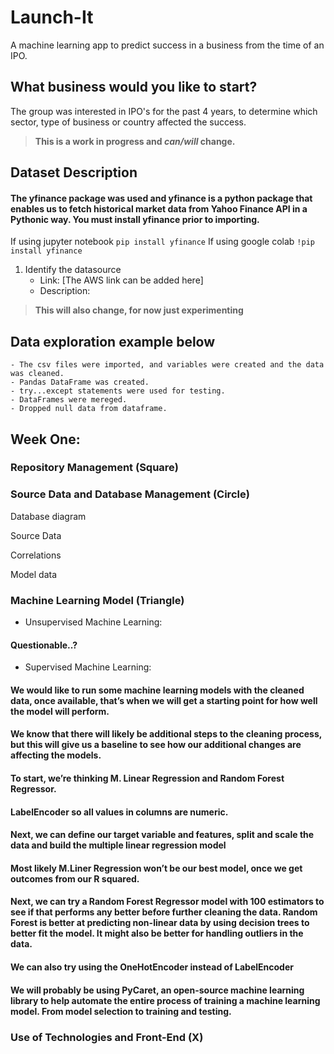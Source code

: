 # Launch-It
A machine learning app to predict success in a business from the time of an IPO.

## What business would you like to start?
The group was interested in IPO's for the past 4 years, to determine which sector, type of business or country affected the success.
>**This is a work in progress and _can/will_ change.**

## Dataset Description
#### The yfinance package was used and yfinance is a python package that enables us to fetch historical market data from Yahoo Finance API in a Pythonic way. You must install yfinance prior to importing.
If using jupyter notebook
```pip install yfinance```
If using google colab
```!pip install yfinance``` 

1. Identify the datasource
    - Link: [The AWS link can be added here]
    - Description:


>**This will also change, for now just experimenting**

## Data exploration example below
    - The csv files were imported, and variables were created and the data was cleaned.
    - Pandas DataFrame was created.
    - try...except statements were used for testing.
    - DataFrames were mereged.
    - Dropped null data from dataframe.


## Week One: 

### Repository Management (Square)


### Source Data and Database Management (Circle)
<p>Database diagram</p>
<p>Source Data</p>
<p>Correlations</p>
<p>Model data</p>

### Machine Learning Model (Triangle)

* Unsupervised Machine Learning: 

#### Questionable..?

* Supervised Machine Learning:

#### We would like to run some machine learning models with the cleaned data, once available, that’s when we will get a starting point for how well the model will perform. 
#### We know that there will likely be additional steps to the cleaning process, but this will give us a baseline to see how our additional changes are affecting the models. 
#### To start, we’re thinking M. Linear Regression and Random Forest Regressor.
#### LabelEncoder so all values in columns are numeric.
#### Next, we can define our target variable and features, split and scale the data and build the multiple linear regression model
#### Most likely M.Liner Regression won’t be our best model, once we get outcomes from our R squared.
#### Next, we can try a Random Forest Regressor model with 100 estimators to see if that performs any better before further cleaning the data. Random Forest is better at predicting non-linear data by using decision trees to better fit the model. It might also be better for handling outliers in the data.
#### We can also try using the OneHotEncoder instead of LabelEncoder
#### We will probably be using PyCaret, an open-source machine learning library to help automate the entire process of training a machine learning model. From model selection to training and testing.



### Use of Technologies and Front-End (X)
